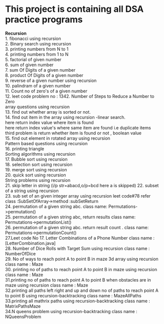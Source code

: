 # This project is containing all DSA practice programs

**Recursion** <br />
         1. fibonacci using recursion <br />
         2. Binary search using recursion <br />
         3. printing numbers from N to 1 <br />
         4. printing numbers from 1 to N <br />
         5. factorial of given number<br />
         6. sum  of given number<br />
         7. sum Of Digits of a given number <br />
         8. product Of Digits of a given number <br />
         9. reverse of a given number using recursion <br />
         10. palindram of a given number <br />
         11. Count no of zero's of a given number <br />
         12. leet code problem no : 1342. Number of Steps to Reduce a Number to Zero  <br />
         array questions using recursion <br />
         13. find out whether array is sorted or not. <br />
         14. find out item in the  array using recursion -linear search.<br />
             here return index value where item is found<br />
             here return index value's  where same item are found i.e duplicate items<br />
             third problem is return whether item is found or not , boolean value <br />
         15. find out element in rotated array using recursion <br />
         Pattern based questions using recursion <br />
         16. printing triangle <br />
         Sorting algorithms using recursion <br />
         17. Bubble sort using recursion <br />
         18. selection sort using recursion  <br />
         19. merge sort using recursion  <br />
         20. quick sort using recursion  <br />
         String problems using recursion <br />
         21. skip letter in string (i/p str=abacd,o/p=bcd here a is skipped)
         22. subset of a string using recursion<br />
         23. sub set of an given integer array using recursion leet code#78 refer class :SubSetOfArray->method :subSetReturn<br />
         24. permutation of a given string abc. class name: Permutations->permutation()<br />
         25. permutation of a given string abc, return results class name: Permutations->permutationList()<br />
         26. permutation of a given string abc. return result count . class name: Permutations->permutationCount()<br />
         27.Leet code No 17. Letter Combinations of a Phone Number class name :[LetterCombination.java]<br />
         28. Number of Dice Rolls with Target Sum using recursion class name : NumberOfDice <br />
         29. No of ways to reach point A to point B in maze 3d array using recursion class name : Maze <br />
         30. printing no of paths to reach  point A to point B in maze  using recursion class name : Maze <br />
         31.printing no of paths to reach  point A to point B when obstacles are in maze  using recursion class name : Maze <br />
         32.printing all paths left right and up and down no of paths to reach  point A to point B  using recursion-backtracking class name : MazeAllPaths <br />
         33.printing all mathrix paths using recursion-backtracking class name : MatrixPathsMaze <br />
         34.N queens problem using recursion-backtracking class name : NQueensProblem <br />


         

     


         
   